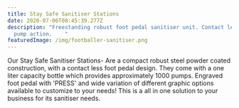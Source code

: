 ```yaml
---
title: Stay Safe Sanitiser Stations
date: 2020-07-06T08:45:39.277Z
description: "Freestanding robust foot pedal sanitiser unit. Contact less foot
  pump action.    "
featuredImage: /img/footballer-sanitiser.png
---
```

Our Stay Safe Sanitiser Stations- Are a compact robust steel powder coated construction, with a contact less foot pedal design. They come with a one liter capacity bottle which provides approximately 1000 pumps. Engraved foot pedal with 'PRESS' and wide variation of different graphic options available to customize to your needs! This is a all in one solution to your business for its sanitiser needs.